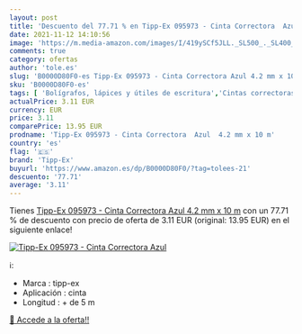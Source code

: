 ```yaml
---
layout: post
title: 'Descuento del 77.71 % en Tipp-Ex 095973 - Cinta Correctora  Azul '
date: 2021-11-12 14:10:56
image: 'https://m.media-amazon.com/images/I/419ySCf5JLL._SL500_._SL400_.jpg'
comments: true
category: ofertas
author: 'tole.es'
slug: 'B0000D80F0-es Tipp-Ex 095973 - Cinta Correctora Azul 4.2 mm x 10 m'
sku: 'B0000D80F0-es'
tags: [ 'Bolígrafos, lápices y útiles de escritura','Cintas correctoras de tinta','Correctores y gomas de borrar','Oficina y papelería','tipp-ex', ]
actualPrice: 3.11 EUR
currency: EUR
price: 3.11
comparePrice: 13.95 EUR
prodname: 'Tipp-Ex 095973 - Cinta Correctora  Azul  4.2 mm x 10 m'
country: 'es'
flag: '🇪🇸'
brand: 'Tipp-Ex'
buyurl: 'https://www.amazon.es/dp/B0000D80F0/?tag=tolees-21'
descuento: '77.71'
average: '3.11'
---
```


Tienes [Tipp-Ex 095973 - Cinta Correctora  Azul  4.2 mm x 10 m](https://www.amazon.es/dp/B0000D80F0/?tag=tolees-21) con un 77.71 % de descuento con precio de oferta de 3.11 EUR (original: 13.95 EUR) en el siguiente enlace!

[![Tipp-Ex 095973 - Cinta Correctora  Azul ](https://m.media-amazon.com/images/I/419ySCf5JLL._SL500_._SL400_.jpg)](https://www.amazon.es/dp/B0000D80F0/?tag=tolees-21)

ℹ️:

- Marca : tipp-ex
- Aplicación : cinta
- Longitud : + de 5 m

[🛒 Accede a la oferta!!](https://www.amazon.es/dp/B0000D80F0/?tag=tolees-21)
